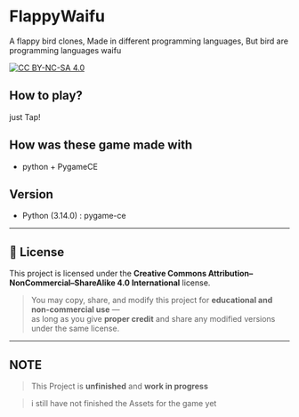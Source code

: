 # FlappyWaifu
A flappy bird clones, Made in different programming languages, But bird are programming languages waifu

[![CC BY-NC-SA 4.0][cc-by-nc-sa-image]][cc-by-nc-sa]

[cc-by-nc-sa]: http://creativecommons.org/licenses/by-nc-sa/4.0/
[cc-by-nc-sa-image]: https://licensebuttons.net/l/by-nc-sa/4.0/88x31.png

## How to play?
just Tap!


## How was these game made with
- python + PygameCE


## Version
- Python (3.14.0) :
pygame-ce

---

## 🧠 License
This project is licensed under the **Creative Commons Attribution–NonCommercial–ShareAlike 4.0 International** license.

> You may copy, share, and modify this project for **educational and non-commercial use** —  
> as long as you give **proper credit** and share any modified versions under the same license.

---
## NOTE
> This Project is **unfinished** and **work in progress**

> i still have not finished the Assets for the game yet
